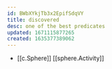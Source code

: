 ```yaml
---
id: BWbXYkjTb3x2EpifSdqVY
title: discovered
desc: one of the best predicates
updated: 1671115877265
created: 1635377389062
---
```




- [[c.Sphere]] [[sphere.Activity]]

